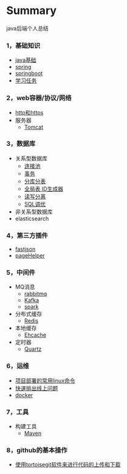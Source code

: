 # Summary
java后端个人总结

### 1，基础知识

*	[java基础](basic-knowledge/java.md)
*	[spring](basic-knowledge/spring.md)
*	[springboot](basic-knowledge/springboot.md)
*   [学习任务](basic-knowledge/learn.md)

### 2，web容器/协议/网络
* [http和https](web/http_https.md)
* 服务器
    * [Tomcat]()

### 3，数据库
* 关系型数据库
    *	[连接池](data-base/database-connection-pool.md)
    * 	[事务](data-base/transaction.md)
    * 	[分库分表](data-base/分库分表.md)
    * 	[全局表 ID生成器](data-base/id-generate.md)
    * 	[读写分离](http://blog.csdn.net/itomge/article/details/6909240)
    * 	[SQL调优](data-base/sql-optimize.md)
* 非关系型数据库
* elasticsearch
### 4，第三方插件
 * [fastjson](%E7%AC%AC%E4%B8%89%E6%96%B9jar%E5%8C%85/fastjson.md)
 * [pageHelper](%E7%AC%AC%E4%B8%89%E6%96%B9jar%E5%8C%85/pagehelper.md)

### 5，中间件

* MQ消息
    * [rabbitmq](/middle-software/rabbitmq.md)
    * [Kafka](/middle-software/kafka.md)
    * [spark](/middle-software/spark.md)
* 分布式缓存
    * [Redis]()
* 本地缓存
    * [Ehcache]()
* 定时器
    * [Quartz]()

### 6，运维
* [项目部署的常用linux命令](/ops/linux.md)
* [快速排出线上问题]()
* [docker](/ops/docker.md)

###  7，工具

*	构建工具
	* [Maven](build/maven.md)
###  8，github的基本操作
 * [使用tortoisegit软件来进行代码的上传和下载](/tortoisegit.md)

        

